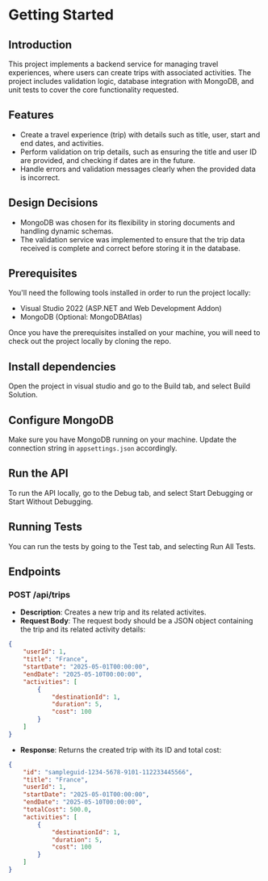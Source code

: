 # Getting Started

## Introduction
This project implements a backend service for managing travel experiences, where users can create trips with associated activities. The project includes validation logic, database integration with MongoDB, and unit tests to cover the core functionality requested.

## Features
- Create a travel experience (trip) with details such as title, user, start and end dates, and activities.
- Perform validation on trip details, such as ensuring the title and user ID are provided, and checking if dates are in the future.
- Handle errors and validation messages clearly when the provided data is incorrect.

## Design Decisions
- MongoDB was chosen for its flexibility in storing documents and handling dynamic schemas.
- The validation service was implemented to ensure that the trip data received is complete and correct before storing it in the database.

## Prerequisites

You'll need the following tools installed in order to run the project locally:
- Visual Studio 2022 (ASP.NET and Web Development Addon)
- MongoDB (Optional: MongoDBAtlas)

Once you have the prerequisites installed on your machine, you will need to check out the project locally by cloning the repo.

## Install dependencies
Open the project in visual studio and go to the Build tab, and select Build Solution. 

## Configure MongoDB
Make sure you have MongoDB running on your machine. Update the connection string in `appsettings.json` accordingly.

## Run the API
To run the API locally, go to the Debug tab, and select Start Debugging or Start Without Debugging.

## Running Tests
You can run the tests by going to the Test tab, and selecting Run All Tests.

## Endpoints

### POST /api/trips
- **Description**: Creates a new trip and its related activites.
- **Request Body**: The request body should be a JSON object containing the trip and its related activity details:
```json
{
    "userId": 1,
    "title": "France",
    "startDate": "2025-05-01T00:00:00",
    "endDate": "2025-05-10T00:00:00",
    "activities": [
        {
            "destinationId": 1,
            "duration": 5,
            "cost": 100
        }
    ]
}
```

- **Response**: Returns the created trip with its ID and total cost:
```json
{
    "id": "sampleguid-1234-5678-9101-112233445566",
    "title": "France",
    "userId": 1,
    "startDate": "2025-05-01T00:00:00",
    "endDate": "2025-05-10T00:00:00",
    "totalCost": 500.0,
    "activities": [
        {
            "destinationId": 1,
            "duration": 5,
            "cost": 100
        }
    ]
}
```

